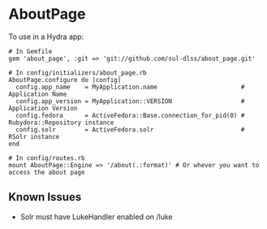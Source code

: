 # AboutPage

To use in a Hydra app:

    # In Gemfile
    gem 'about_page', :git => 'git://github.com/sul-dlss/about_page.git'

    # In config/initializers/about_page.rb
    AboutPage.configure do |config|
      config.app_name    = MyApplication.name                       # Application Name
      config.app_version = MyApplication::VERSION                   # Application Version
      config.fedora      = ActiveFedora::Base.connection_for_pid(0) # Rubydora::Repository instance
      config.solr        = ActiveFedora.solr                        # RSolr instance
    end
    
    # In config/routes.rb
    mount AboutPage::Engine => '/about(.:format)' # Or whever you want to access the about page
	
## Known Issues

* Solr must have LukeHandler enabled on /luke
